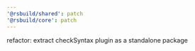 ```yaml
---
'@rsbuild/shared': patch
'@rsbuild/core': patch
---
```


refactor: extract checkSyntax plugin as a standalone package
